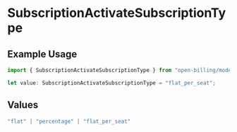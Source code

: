 # SubscriptionActivateSubscriptionType

## Example Usage

```typescript
import { SubscriptionActivateSubscriptionType } from "open-billing/models/operations";

let value: SubscriptionActivateSubscriptionType = "flat_per_seat";
```

## Values

```typescript
"flat" | "percentage" | "flat_per_seat"
```